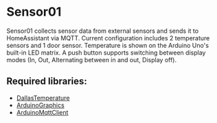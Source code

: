 # Sensor01

Sensor01 collects sensor data from external sensors and sends it to HomeAssistant via MQTT.
Current configuration includes 2 temperature sensors and 1 door sensor.
Temperature is shown on the Arduino Uno's built-in LED matrix. A push button supports switching between display modes (In, Out, Alternating between in and out, Display off).

## Required libraries:
* [DallasTemperature](https://github.com/milesburton/Arduino-Temperature-Control-Library)
* [ArduinoGraphics](https://www.arduino.cc/reference/en/libraries/arduinographics/)
* [ArduinoMqttClient](https://www.arduino.cc/reference/en/libraries/arduinomqttclient/)